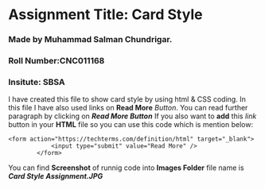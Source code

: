 # Assignment Title: Card Style
### Made by Muhammad Salman Chundrigar.
### Roll Number:CNC011168
### Insitute: SBSA

I have created this file to show card style by using html & CSS coding.
In this file I have also used links on **Read More** *Button*.
You can read further paragraph by clicking on ***Read More Button*** 
If you also want to **add** this *link* button in your **HTML** file so you can use this code which is mention below:

```
<form action="https://techterms.com/definition/html" target="_blank">
            <input type="submit" value="Read More" />
        </form>
```

You can find **Screenshot** of runnig code into **Images Folder** file name is ***Card Style Assignment.JPG***

